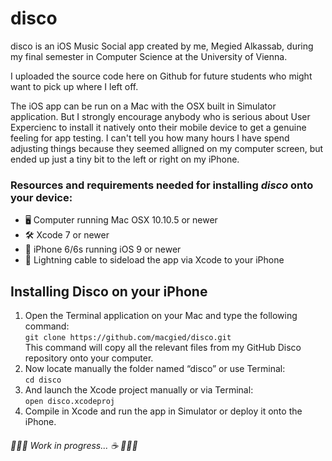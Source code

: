 # disco

disco is an iOS Music Social app created by me, Megied Alkassab, during my final semester in Computer Science at the University of Vienna.

I uploaded the source code here on Github for future students who might want to pick up where I left off.

The iOS app can be run on a Mac with the OSX built in Simulator application. But I strongly encourage anybody who is serious about User Expercienc to install it natively onto their mobile device to get a genuine feeling for app testing. I can't tell you how many hours I have spend adjusting things because they seemed alligned on my computer screen, but ended up just a tiny bit to the left or right on my iPhone.

### Resources and requirements needed for installing **_disco_** onto your device:
* 🖥 Computer running Mac OSX 10.10.5 or newer
* 🛠 Xcode 7 or newer
* 📱 iPhone 6/6s running iOS 9 or newer
* 🔄 Lightning cable to sideload the app via Xcode to your iPhone

## Installing Disco on your iPhone
1. Open the Terminal application on your Mac and type the following command:  
 `git clone https://github.com/macgied/disco.git`  
  This command will copy all the relevant files from my GitHub Disco repository onto your computer.  
2. Now locate manually the folder named “disco” or use Terminal:  
   `cd disco`  
3. And launch the Xcode project manually or via Terminal:  
`open disco.xcodeproj`  
4. Compile in Xcode and run the app in Simulator or deploy it onto the iPhone.  








###### 🚧🚧🚧 Work in progress...   ☕️    🚧🚧🚧
